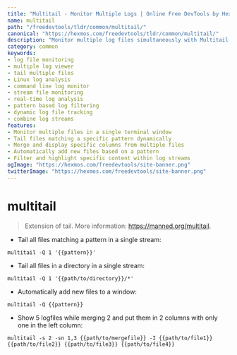 ```yaml
---
title: "Multitail - Monitor Multiple Logs | Online Free DevTools by Hexmos"
name: multitail
path: "/freedevtools/tldr/common/multitail/"
canonical: "https://hexmos.com/freedevtools/tldr/common/multitail/"
description: "Monitor multiple log files simultaneously with Multitail. Analyze diverse data streams, track changes, and debug efficiently. Free online tool, no registration required."
category: common
keywords:
- log file monitoring
- multiple log viewer
- tail multiple files
- Linux log analysis
- command line log monitor
- stream file monitoring
- real-time log analysis
- pattern based log filtering
- dynamic log file tracking
- combine log streams
features:
- Monitor multiple files in a single terminal window
- Tail files matching a specific pattern dynamically
- Merge and display specific columns from multiple files
- Automatically add new files based on a pattern
- Filter and highlight specific content within log streams
ogImage: "https://hexmos.com/freedevtools/site-banner.png"
twitterImage: "https://hexmos.com/freedevtools/site-banner.png"
---
```


# multitail

> Extension of tail.
> More information: <https://manned.org/multitail>.

- Tail all files matching a pattern in a single stream:

`multitail -Q 1 '{{pattern}}'`

- Tail all files in a directory in a single stream:

`multitail -Q 1 '{{path/to/directory}}/*'`

- Automatically add new files to a window:

`multitail -Q {{pattern}}`

- Show 5 logfiles while merging 2 and put them in 2 columns with only one in the left column:

`multitail -s 2 -sn 1,3 {{path/to/mergefile}} -I {{path/to/file1}} {{path/to/file2}} {{path/to/file3}} {{path/to/file4}}`
